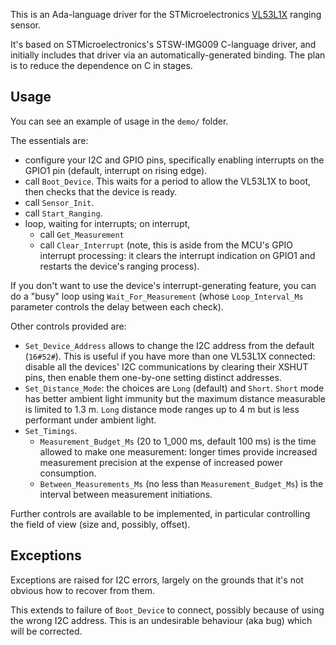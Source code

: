 This is an Ada-language driver for the STMicroelectronics [VL53L1X](https://www.st.com/en/imaging-and-photonics-solutions/vl53l1x.html) ranging sensor.

It's based on STMicroelectronics's STSW-IMG009 C-language driver, and initially includes that driver via an automatically-generated binding. The plan is to reduce the dependence on C in stages.

## Usage ##

You can see an example of usage in the `demo/` folder.

The essentials are:

* configure your I2C and GPIO pins, specifically enabling interrupts on the GPIO1 pin (default, interrupt on rising edge).
* call `Boot_Device`. This waits for a period to allow the VL53L1X to boot, then checks that the device is ready.
* call `Sensor_Init`.
* call `Start_Ranging`.
* loop, waiting for interrupts; on interrupt,
  * call `Get_Measurement`
  * call `Clear_Interrupt` (note, this is aside from the MCU's GPIO interrupt processing: it clears the interrupt indication on GPIO1 and restarts the device's ranging process).

If you don't want to use the device's interrupt-generating feature, you can do a "busy" loop using `Wait_For_Measurement` (whose `Loop_Interval_Ms` parameter controls the delay between each check).

Other controls provided are:

* `Set_Device_Address` allows to change the I2C address from the default (`16#52#`). This is useful if you have more than one VL53L1X connected: disable all the devices' I2C communications by clearing their XSHUT pins, then enable them one-by-one setting distinct addresses.
* `Set_Distance_Mode`: the choices are `Long` (default) and `Short`. `Short` mode has better ambient light immunity but the maximum distance measurable is limited to 1.3 m. `Long` distance mode ranges up to 4 m but is less performant under ambient light.
* `Set_Timings`.
  * `Measurement_Budget_Ms` (20 to 1_000 ms, default 100 ms) is the time allowed to make one measurement: longer times provide increased measurement precision at the expense of increased power consumption.
  * `Between_Measurements_Ms` (no less than `Measurement_Budget_Ms`) is the interval between measurement initiations.

Further controls are available to be implemented, in particular controlling the field of view (size and, possibly, offset).

## Exceptions ##

Exceptions are raised for I2C errors, largely on the grounds that it's not obvious how to recover from them.

This extends to failure of `Boot_Device` to connect, possibly because of using the wrong I2C address. This is an undesirable behaviour (aka bug) which will be corrected.
